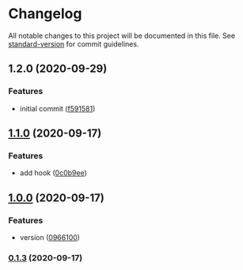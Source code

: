 # Changelog

All notable changes to this project will be documented in this file. See [standard-version](https://github.com/conventional-changelog/standard-version) for commit guidelines.

## 1.2.0 (2020-09-29)


### Features

* initial commit ([f591581](https://github.com/actionsflow/setup-act/commit/f5915813e3d1f703b5dd846820427f9ef77fcc92))

## [1.1.0](https://github.com/actionsflow/setup-act/compare/v1.0.0...v1.1.0) (2020-09-17)


### Features

* add hook ([0c0b9ee](https://github.com/actionsflow/setup-act/commit/0c0b9ee6dacae0a98016e2eb52e24959db9f7867))

## [1.0.0](https://github.com/actionsflow/setup-act/compare/v0.1.3...v1.0.0) (2020-09-17)


### Features

* version ([0966100](https://github.com/actionsflow/setup-act/commit/0966100536a9292d26b8b84d0ddaa81c29930dd3))

### [0.1.3](https://github.com/actionsflow/setup-act/compare/v0.1.2...v0.1.3) (2020-09-17)
